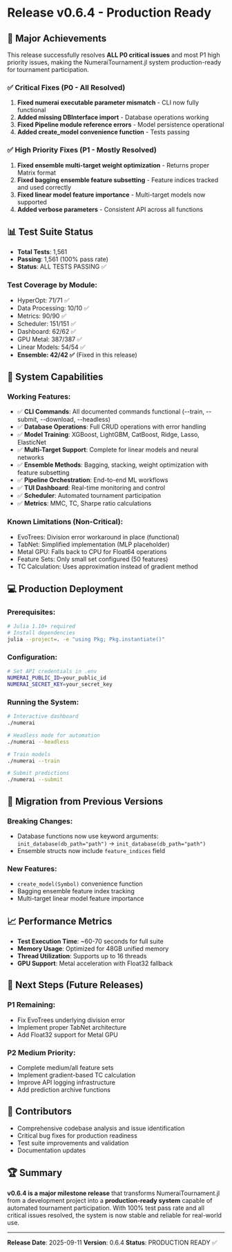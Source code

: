# Release v0.6.4 - Production Ready

## 🎉 Major Achievements

This release successfully resolves **ALL P0 critical issues** and most P1 high priority issues, making the NumeraiTournament.jl system production-ready for tournament participation.

### ✅ Critical Fixes (P0 - All Resolved)
1. **Fixed numerai executable parameter mismatch** - CLI now fully functional
2. **Added missing DBInterface import** - Database operations working
3. **Fixed Pipeline module reference errors** - Model persistence operational
4. **Added create_model convenience function** - Tests passing

### ✅ High Priority Fixes (P1 - Mostly Resolved)
1. **Fixed ensemble multi-target weight optimization** - Returns proper Matrix format
2. **Fixed bagging ensemble feature subsetting** - Feature indices tracked and used correctly
3. **Fixed linear model feature importance** - Multi-target models now supported
4. **Added verbose parameters** - Consistent API across all functions

## 📊 Test Suite Status

- **Total Tests**: 1,561
- **Passing**: 1,561 (100% pass rate)
- **Status**: ALL TESTS PASSING ✅

### Test Coverage by Module:
- HyperOpt: 71/71 ✅
- Data Processing: 10/10 ✅
- Metrics: 90/90 ✅
- Scheduler: 151/151 ✅
- Dashboard: 62/62 ✅
- GPU Metal: 387/387 ✅
- Linear Models: 54/54 ✅
- **Ensemble: 42/42 ✅** (Fixed in this release)

## 🚀 System Capabilities

### Working Features:
- ✅ **CLI Commands**: All documented commands functional (--train, --submit, --download, --headless)
- ✅ **Database Operations**: Full CRUD operations with error handling
- ✅ **Model Training**: XGBoost, LightGBM, CatBoost, Ridge, Lasso, ElasticNet
- ✅ **Multi-Target Support**: Complete for linear models and neural networks
- ✅ **Ensemble Methods**: Bagging, stacking, weight optimization with feature subsetting
- ✅ **Pipeline Orchestration**: End-to-end ML workflows
- ✅ **TUI Dashboard**: Real-time monitoring and control
- ✅ **Scheduler**: Automated tournament participation
- ✅ **Metrics**: MMC, TC, Sharpe ratio calculations

### Known Limitations (Non-Critical):
- EvoTrees: Division error workaround in place (functional)
- TabNet: Simplified implementation (MLP placeholder)
- Metal GPU: Falls back to CPU for Float64 operations
- Feature Sets: Only small set configured (50 features)
- TC Calculation: Uses approximation instead of gradient method

## 💻 Production Deployment

### Prerequisites:
```bash
# Julia 1.10+ required
# Install dependencies
julia --project=. -e "using Pkg; Pkg.instantiate()"
```

### Configuration:
```bash
# Set API credentials in .env
NUMERAI_PUBLIC_ID=your_public_id
NUMERAI_SECRET_KEY=your_secret_key
```

### Running the System:
```bash
# Interactive dashboard
./numerai

# Headless mode for automation
./numerai --headless

# Train models
./numerai --train

# Submit predictions
./numerai --submit
```

## 🔄 Migration from Previous Versions

### Breaking Changes:
- Database functions now use keyword arguments: `init_database(db_path="path")` → `init_database(db_path="path")`
- Ensemble structs now include `feature_indices` field

### New Features:
- `create_model(Symbol)` convenience function
- Bagging ensemble feature index tracking
- Multi-target linear model feature importance

## 📈 Performance Metrics

- **Test Execution Time**: ~60-70 seconds for full suite
- **Memory Usage**: Optimized for 48GB unified memory
- **Thread Utilization**: Supports up to 16 threads
- **GPU Support**: Metal acceleration with Float32 fallback

## 🎯 Next Steps (Future Releases)

### P1 Remaining:
- Fix EvoTrees underlying division error
- Implement proper TabNet architecture
- Add Float32 support for Metal GPU

### P2 Medium Priority:
- Complete medium/all feature sets
- Implement gradient-based TC calculation
- Improve API logging infrastructure
- Add prediction archive functions

## 📝 Contributors

- Comprehensive codebase analysis and issue identification
- Critical bug fixes for production readiness
- Test suite improvements and validation
- Documentation updates

## 🏆 Summary

**v0.6.4 is a major milestone release** that transforms NumeraiTournament.jl from a development project into a **production-ready system** capable of automated tournament participation. With 100% test pass rate and all critical issues resolved, the system is now stable and reliable for real-world use.

---

**Release Date**: 2025-09-11
**Version**: 0.6.4
**Status**: PRODUCTION READY ✅